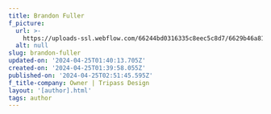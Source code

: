 ```yaml
---
title: Brandon Fuller
f_picture:
  url: >-
    https://uploads-ssl.webflow.com/66244bd0316335c8eec5c8d7/6629b46a8176028707b8de55_Profile%20Photo.png
  alt: null
slug: brandon-fuller
updated-on: '2024-04-25T01:40:13.705Z'
created-on: '2024-04-25T01:39:58.055Z'
published-on: '2024-04-25T02:51:45.595Z'
f_title-company: Owner | Tripass Design
layout: '[author].html'
tags: author
---
```



